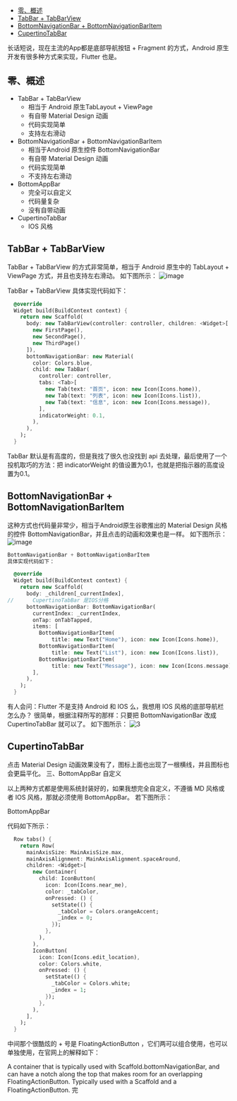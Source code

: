 - [零、概述](#零概述)
- [TabBar + TabBarView](#tabbar--tabbarview)
- [BottomNavigationBar + BottomNavigationBarItem](#bottomnavigationbar--bottomnavigationbaritem)
- [CupertinoTabBar](#cupertinotabbar)

长话短说，现在主流的App都是底部导航按钮 + Fragment 的方式，Android 原生开发有很多种方式来实现，Flutter 也是。

## 零、概述

* TabBar + TabBarView
  *  相当于 Android 原生TabLayout + ViewPage
  *  有自带 Material Design 动画
  * 代码实现简单
  * 支持左右滑动
* BottomNavigationBar + BottomNavigationBarItem
    * 相当于Android 原生控件 BottomNavigationBar
    * 有自带 Material Design 动画
    * 代码实现简单
    * 不支持左右滑动
* BottomAppBar
    * 完全可以自定义
    * 代码量复杂
    * 没有自带动画
* CupertinoTabBar
    * IOS 风格


## TabBar + TabBarView

TabBar + TabBarView 的方式非常简单，相当于 Android 原生中的
TabLayout + ViewPage 方式，并且也支持左右滑动。
如下图所示：
![image](./img/1.png)

TabBar + TabBarView
具体实现代码如下：
```dart
  @override
  Widget build(BuildContext context) {
    return new Scaffold(
      body: new TabBarView(controller: controller, children: <Widget>[
        new FirstPage(),
        new SecondPage(),
        new ThirdPage()
      ]),
      bottomNavigationBar: new Material(
        color: Colors.blue,
        child: new TabBar(
          controller: controller,
          tabs: <Tab>[
            new Tab(text: "首页", icon: new Icon(Icons.home)),
            new Tab(text: "列表", icon: new Icon(Icons.list)),
            new Tab(text: "信息", icon: new Icon(Icons.message)),
          ],
          indicatorWeight: 0.1,
        ),
      ),
    );
  }
```
TabBar 默认是有高度的，但是我找了很久也没找到 api 去处理，最后使用了一个投机取巧的方法：把 indicatorWeight 的值设置为0.1，也就是把指示器的高度设置为0.1。


## BottomNavigationBar + BottomNavigationBarItem

这种方式也代码量非常少，相当于Android原生谷歌推出的 Material Design 风格的控件 BottomNavigationBar，并且点击的动画和效果也是一样。
如下图所示：
![image](img/2.png)

```dart
BottomNavigationBar + BottomNavigationBarItem
具体实现代码如下：

  @override
  Widget build(BuildContext context) {
    return new Scaffold(
      body: _children[_currentIndex],
//      CupertinoTabBar 是IOS分格
      bottomNavigationBar: BottomNavigationBar(
        currentIndex: _currentIndex,
        onTap: onTabTapped,
        items: [
          BottomNavigationBarItem(
              title: new Text("Home"), icon: new Icon(Icons.home)),
          BottomNavigationBarItem(
              title: new Text("List"), icon: new Icon(Icons.list)),
          BottomNavigationBarItem(
              title: new Text("Message"), icon: new Icon(Icons.message)),
        ],
      ),
    );
  }
```
有人会问：Flutter 不是支持 Android 和 IOS 么，我想用 IOS 风格的底部导航栏怎么办？
很简单，根据注释所写的那样：只要把 BottomNavigationBar 改成 CupertinoTabBar 就可以了。
如下图所示：
![3](img/3.png)

## CupertinoTabBar

点击 Material Design 动画效果没有了，图标上面也出现了一根横线，并且图标也会更扁平化。
三、BottomAppBar 自定义

以上两种方式都是使用系统封装好的，如果我想完全自定义，不遵循 MD 风格或者 IOS 风格，那就必须使用
BottomAppBar。
若下图所示：


BottomAppBar

代码如下所示：

```dart
  Row tabs() {
    return Row(
      mainAxisSize: MainAxisSize.max,
      mainAxisAlignment: MainAxisAlignment.spaceAround,
      children: <Widget>[
        new Container(
          child: IconButton(
            icon: Icon(Icons.near_me),
            color: _tabColor,
            onPressed: () {
              setState(() {
                _tabColor = Colors.orangeAccent;
                _index = 0;
              });
            },
          ),
        ),
        IconButton(
          icon: Icon(Icons.edit_location),
          color: Colors.white,
          onPressed: () {
            setState(() {
              _tabColor = Colors.white;
              _index = 1;
            });
          },
        ),
      ],
    );
  }
```
中间那个很酷炫的 + 号是 FloatingActionButton ，它们两可以组合使用，也可以单独使用，在官网上的解释如下：

A container that is typically used with Scaffold.bottomNavigationBar, and can have a notch along the top that makes room for an overlapping FloatingActionButton.
Typically used with a Scaffold and a FloatingActionButton.
完

